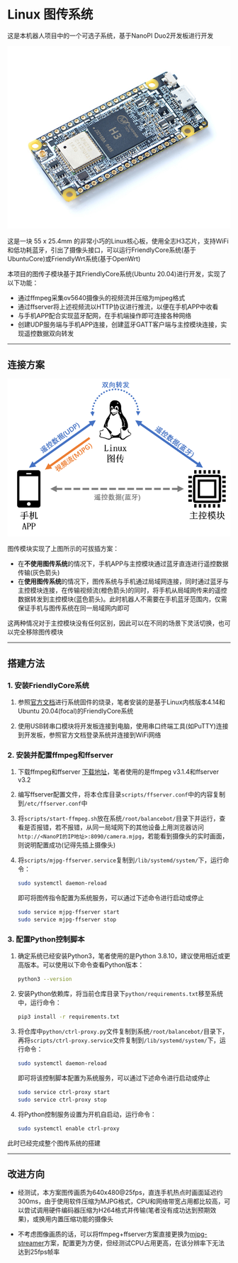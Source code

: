 # Linux 图传系统

这是本机器人项目中的一个可选子系统，基于NanoPI Duo2开发板进行开发

![NanoPI](readme-img/nanopi.png)

这是一块 55 x 25.4mm 的非常小巧的Linux核心板，使用全志H3芯片，支持WiFi和低功耗蓝牙，引出了摄像头接口，可以运行FriendlyCore系统(基于UbuntuCore)或FriendlyWrt系统(基于OpenWrt)

本项目的图传子模块基于其FriendlyCore系统(Ubuntu 20.04)进行开发，实现了以下功能：

- 通过ffmpeg采集ov5640摄像头的视频流并压缩为mjpeg格式
- 通过ffserver将上述视频流以HTTP协议进行推流，以便在手机APP中收看
- 与手机APP配合实现蓝牙配网，在手机端操作即可连接各种网络
- 创建UDP服务端与手机APP连接，创建蓝牙GATT客户端与主控模块连接，实现遥控数据双向转发

---

## 连接方案

![连接方案](readme-img/connect.png)

图传模块实现了上图所示的可拔插方案：

 - 在**不使用图传系统**的情况下，手机APP与主控模块通过蓝牙直连进行遥控数据传输(灰色箭头)
 - 在**使用图传系统**的情况下，图传系统与手机通过局域网连接，同时通过蓝牙与主控模块连接，在传输视频流(橙色箭头)的同时，将手机从局域网传来的遥控数据转发到主控模块(蓝色箭头)。此时机器人不需要在手机蓝牙范围内，仅需保证手机与图传系统在同一局域网内即可

这两种情况对于主控模块没有任何区别，因此可以在不同的场景下灵活切换，也可以完全移除图传模块

---

## 搭建方法

### 1. 安装FriendlyCore系统

1. 参照[官方文档](https://wiki.friendlyelec.com/wiki/index.php/NanoPi_Duo2/zh)进行系统固件的烧录，笔者安装的是基于Linux内核版本4.14和Ubuntu 20.04(focal)的FriendlyCore系统

2. 使用USB转串口模块将开发板连接到电脑，使用串口终端工具(如PuTTY)连接到开发板，参照官方文档登录系统并连接到WiFi网络

### 2. 安装并配置ffmpeg和ffserver

1. 下载ffmpeg和ffserver [下载地址](https://ffbinaries.com/downloads)，笔者使用的是ffmpeg v3.1.4和ffserver v3.2

2. 编写ffserver配置文件，将本仓库目录`scripts/ffserver.conf`中的内容复制到`/etc/ffserver.conf`中

3. 将`scripts/start-ffmpeg.sh`放在系统`/root/balancebot/`目录下并运行，查看是否报错，若不报错，从同一局域网下的其他设备上用浏览器访问`http://<NanoPI的IP地址>:8090/camera.mjpg`，若能看到摄像头的实时画面，则说明配置成功(记得先插上摄像头)

4. 将`scripts/mjpg-ffserver.service`复制到`/lib/systemd/system/`下，运行命令：

	```bash
	sudo systemctl daemon-reload
	```

	即可将图传指令配置为系统服务，可以通过下述命令进行启动或停止
	
	```bash
	sudo service mjpg-ffserver start
	sudo service mjpg-ffserver stop
	```

### 3. 配置Python控制脚本

1. 确定系统已经安装Python3，笔者使用的是Python 3.8.10，建议使用相近或更高版本。可以使用以下命令查看Python版本：

	```bash
	python3 --version
	```

2. 安装Python依赖库，将当前仓库目录下`python/requirements.txt`移至系统中，运行命令：

	```bash
	pip3 install -r requirements.txt
	```

3. 将仓库中`python/ctrl-proxy.py`文件复制到系统`/root/balancebot/`目录下，再将`scripts/ctrl-proxy.service`文件复制到`/lib/systemd/system/`下，运行命令：

	```bash
	sudo systemctl daemon-reload
	```

	即可将该控制脚本配置为系统服务，可以通过下述命令进行启动或停止
	
	```bash
	sudo service ctrl-proxy start
	sudo service ctrl-proxy stop
	```
4. 将Python控制服务设置为开机自启动，运行命令：

	```bash
	sudo systemctl enable ctrl-proxy
	```

此时已经完成整个图传系统的搭建

---

## 改进方向

- 经测试，本方案图传画质为640x480@25fps，直连手机热点时画面延迟约300ms，由于使用软件压缩为MJPG格式，CPU和网络带宽占用都比较高，可以尝试调用硬件编码器压缩为H264格式并传输(笔者没有成功达到预期效果)，或换用内置压缩功能的摄像头

- 不考虑图像画质的话，可以将ffmpeg+ffserver方案直接更换为[mjpg-streamer](https://github.com/jacksonliam/mjpg-streamer)方案，配置更为方便，但经测试CPU占用更高，在该分辨率下无法达到25fps帧率
